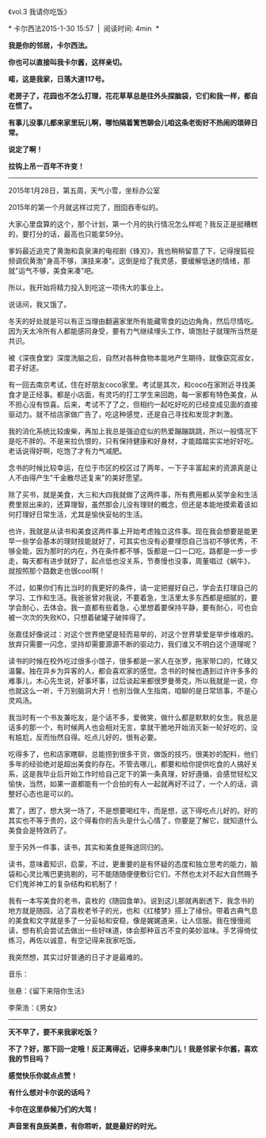 《vol.3 我请你吃饭》

* 卡尔西法2015-1-30 15:57  |  阅读时间: 4min  *

**我是你的邻居，卡尔西法。**

**你也可以直接叫我卡尔酱，这样亲切。**

**喏，这是我家，日落大道117号。**

**老房子了，花园也不怎么打理，花花草草总是往外头探脑袋，它们和我一样，都自在惯了。**

**有事儿没事儿都来家里玩儿啊，哪怕隔着篱笆聊会儿咱这条老街好不热闹的琐碎日常。**

**说定了啊！**

**拉钩上吊一百年不许变！**

---



2015年1月28日，第五周，天气小雪，坐标办公室

2015年的第一个月就这样过完了，囫囵吞枣似的。

大家心里盘算的这个，那个计划，第一个月的执行情况怎么样呢？我反正是挺糟糕的，要打分的话，最高也只能拿59分。

爹妈最近追完了黄渤和袁泉演的电视剧《锋刃》，我也稍稍留意了下，记得搜狐视频调侃黄渤"身高不够，演技来凑"。这倒是给了我灵感，要缓解低迷的情绪，那就"运气不够，美食来凑"吧。

所以，我开始将精力投入到吃这一项伟大的事业上。

说话间，我又饿了。

冬天的好处就是可以有正当理由翻遍家里所有能藏零食的边边角角，然后尽情吃。因为天太冷所有人都能感同身受，要有力气继续埋头工作，填饱肚子就理所当然是共识。

被《深夜食堂》深度洗脑之后，自然对各种食物本能地产生期待，就像窈窕淑女，君子好逑。

有一回去南京考试，住在好朋友coco家里。考试是其次，和coco在家附近寻找美食才是正经事。都是小店面，有灵巧的打工学生来回跑，每一家都有特色美食，从不担心没有惊喜。后来，考试不了了之，但相约一起吃好吃的已经变成见面的直接驱动力。就不给店家做广告了，吃这种感觉，还是自己寻找和发现才刺激。

我的消化系统比较废柴，再加上我总是强迫症似的热爱蹦蹦跳跳，所以一般情况下是吃不胖的。不是来拉仇恨的，只有保持健康和好身材，才能踏踏实实地好好吃。老话说得好啊，吃饱了才有力气减肥。

念书的时候比较幸运，在位于市区的校区过了两年，一下子丰富起来的资源真是让人不由得产生"千金散尽还复来"的美好愿望。

除了买书，就是美食，大三和大四我就做了这两件事，所有费用都从奖学金和生活费里抠出来的，还算理智，虽然那会儿没有理财的概念，但还是本能地摸索着该如何打理好日常生活，尤其是愉快妥帖的生活。

也许，我就是从读书和美食这两件事上开始考虑独立这件事。现在我会想要是能更早一些学会基本的理财技能就好了，可其实也没有必要埋怨自己当初不够优秀，不够全能，因为那时的内在，外在条件都不够，饭都是一口一口吃，路都是一步一步走，每天都有进步就好了，起点低也没关系，节奏慢也没事，周董唱过《蜗牛》，就按照那个路数走也很cool啊！

不过，如果你们有比当时的我更好的条件，请一定把握好自己，学会去打理自己的学习、工作和生活。我爸爸曾对我说，不要着急，生活里太多东西都是细腻的，要学会耐心，去体会。我一直都有些着急，心里想着要保持平静，要有耐心，可也会被一次次的失败KO，只想着破罐子破摔得了。

张嘉佳好像说过：对这个世界绝望是轻而易举的，对这个世界挚爱是举步维艰的。放弃只需要一闪念，坚持却需要源源不断的驱动力，我们谁又不明白这个道理呢？

读书的时候在校外吃过很多小馆子，很多都是一家人在张罗，拖家带口的，忙碌又温馨。独在异乡为异客的人，都会喜欢家的感觉。念书的时候也遇到过许许多多的难事儿，木心先生说，好事坏事，过后谈起来都很罗曼蒂克，所以我就是一说，你也就这么一听，千万别脑洞大开！也别当做人生指南，咱聊的是日常琐事，不是心灵鸡汤。

我当时有一个书友兼吃友，是个话不多，爱微笑，做什么都是默默的女生。我总是话多的那一个，有时候两人也会相对无言，拿就干脆地开始消灭新一轮好吃的，没有尴尬，反而怡然自得。吃点儿好的，很有必要。

吃得多了，也和店家瞎聊，总能捞到很多干货，做饭的技巧，很美妙的配料，他们多年的经验绝对是超出美食的存在。不管去哪儿，都要和给你提供吃食的人搞好关系，这是我毕业后开始工作时给自己定下的第一条真理，好好遵循，会感觉轻松又愉快，当然，如果一直都能有一个合拍的有人一起就再好不过了，一个人的话，调整好心态也是可以的。

累了，困了，想大哭一场了，不是想要喝红牛，而是想，这下得吃点儿好的。好的其实也不等于贵的，这个得看你的舌头是什么心情了，你要是了解它，就知道什么美食会是特效药了。

至于另外一件事，读书，其实和美食是殊途同归的。

读书，意味着知识，启蒙，不过，更重要的是有怀疑的态度和独立思考的能力，脑袋和心灵比嘴巴更挑剔的，可不能随随便便敷衍它们，不然也太对不起大自然赐予它们鬼斧神工的复杂结构和机制了！

我有一本写美食的老书，袁枚的《随园食单》。说到这儿那就再剧透下，我念书的地方就是随园，沾了袁枚老爷子的光，也和《红楼梦》搭上了缘份。带着古典气息的美食和文字就是多了一分妥帖和安稳，像是娓娓道来，让人信服。我在慢慢阅读，想有机会尝试去做出一些好味道，体会那种亘古不变的美妙滋味。手艺得倚仗练习，再佐以诚意，有空记得来我家吃饭。

我突然想，其实过好普通的日子才是最难的。

音乐：

张悬：《留下来陪你生活》

李荣浩：《男女》


---

**天不早了，要不来我家吃饭？**

**不了？好，那下回一定哦！反正离得近，记得多来串门儿！我是邻家卡尔酱，喜欢我的节目吗？**

**感觉快乐你就点点赞！**

**有什么想对卡尔说的话吗？**

**卡尔在这里恭候乃们的大驾！**

**声音里有良辰美景，有你聆听，就是最好的时光。**

